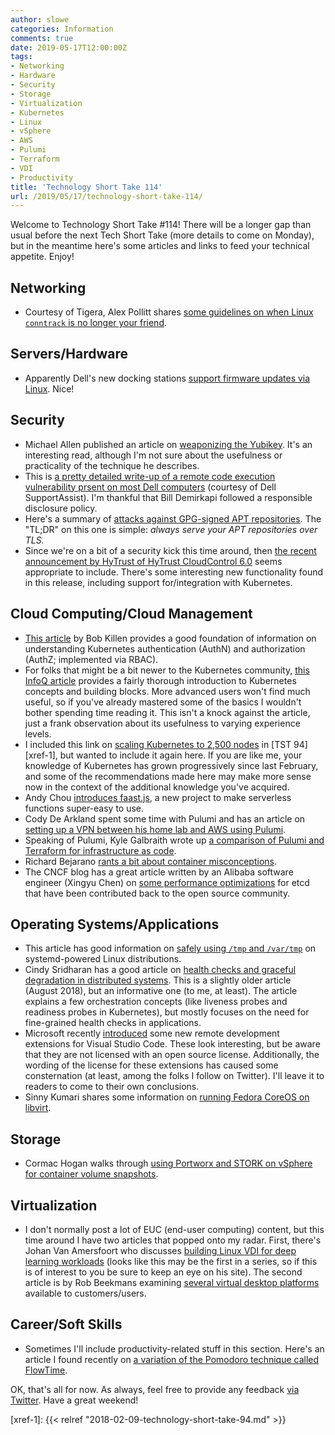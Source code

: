```yaml
---
author: slowe
categories: Information
comments: true
date: 2019-05-17T12:00:00Z
tags:
- Networking
- Hardware
- Security
- Storage
- Virtualization
- Kubernetes
- Linux
- vSphere
- AWS
- Pulumi
- Terraform
- VDI
- Productivity
title: 'Technology Short Take 114'
url: /2019/05/17/technology-short-take-114/
---
```


Welcome to Technology Short Take #114! There will be a longer gap than usual before the next Tech Short Take (more details to come on Monday), but in the meantime here's some articles and links to feed your technical appetite. Enjoy!<!--more-->

## Networking

* Courtesy of Tigera, Alex Pollitt shares [some guidelines on when Linux `conntrack` is no longer your friend][link-9].

## Servers/Hardware

* Apparently Dell's new docking stations [support firmware updates via Linux][link-13]. Nice!

## Security

* Michael Allen published an article on [weaponizing the Yubikey][link-6]. It's an interesting read, although I'm not sure about the usefulness or practicality of the technique he describes.
* This is [a pretty detailed write-up of a remote code execution vulnerability prsent on most Dell computers][link-7] (courtesy of Dell SupportAssist). I'm thankful that Bill Demirkapi followed a responsible disclosure policy.
* Here's a summary of [attacks against GPG-signed APT repositories][link-11]. The "TL;DR" on this one is simple: _always serve your APT repositories over TLS._
* Since we're on a bit of a security kick this time around, then [the recent announcement by HyTrust of HyTrust CloudControl 6.0][link-12] seems appropriate to include. There's some interesting new functionality found in this release, including support for/integration with Kubernetes.

## Cloud Computing/Cloud Management

* [This article][link-2] by Bob Killen provides a good foundation of information on understanding Kubernetes authentication (AuthN) and authorization (AuthZ; implemented via RBAC).
* For folks that might be a bit newer to the Kubernetes community, [this InfoQ article][link-3] provides a fairly thorough introduction to Kubernetes concepts and building blocks. More advanced users won't find much useful, so if you've already mastered some of the basics I wouldn't bother spending time reading it. This isn't a knock against the article, just a frank observation about its usefulness to varying experience levels.
* I included this link on [scaling Kubernetes to 2,500 nodes][link-4] in [TST 94][xref-1], but wanted to include it again here. If you are like me, your knowledge of Kubernetes has grown progressively since last February, and some of the recommendations made here may make more sense now in the context of the additional knowledge you've acquired.
* Andy Chou [introduces faast.js][link-8], a new project to make serverless functions super-easy to use.
* Cody De Arkland spent some time with Pulumi and has an article on [setting up a VPN between his home lab and AWS using Pulumi][link-16].
* Speaking of Pulumi, Kyle Galbraith wrote up [a comparison of Pulumi and Terraform for infrastructure as code][link-18].
* Richard Bejarano [rants a bit about container misconceptions][link-20].
* The CNCF blog has a great article written by an Alibaba software engineer (Xingyu Chen) on [some performance optimizations][link-21] for etcd that have been contributed back to the open source community.

## Operating Systems/Applications

* This article has good information on [safely using `/tmp` and `/var/tmp`][link-1] on systemd-powered Linux distributions.
* Cindy Sridharan has a good article on [health checks and graceful degradation in distributed systems][link-5]. This is a slightly older article (August 2018), but an informative one (to me, at least). The article explains a few orchestration concepts (like liveness probes and readiness probes in Kubernetes), but mostly focuses on the need for fine-grained health checks in applications.
* Microsoft recently [introduced][link-10] some new remote development extensions for Visual Studio Code. These look interesting, but be aware that they are not licensed with an open source license. Additionally, the wording of the license for these extensions has caused some consternation (at least, among the folks I follow on Twitter). I'll leave it to readers to come to their own conclusions.
* Sinny Kumari shares some information on [running Fedora CoreOS on libvirt][link-22].

## Storage

* Cormac Hogan walks through [using Portworx and STORK on vSphere for container volume snapshots][link-19].

## Virtualization

* I don't normally post a lot of EUC (end-user computing) content, but this time around I have two articles that popped onto my radar. First, there's Johan Van Amersfoort who discusses [building Linux VDI for deep learning workloads][link-14] (looks like this may be the first in a series, so if this is of interest to you be sure to keep an eye on his site). The second article is by Rob Beekmans examining [several virtual desktop platforms][link-15] available to customers/users.

## Career/Soft Skills

* Sometimes I'll include productivity-related stuff in this section. Here's an article I found recently on [a variation of the Pomodoro technique called FlowTime][link-17]. 

OK, that's all for now. As always, feel free to provide any feedback [via Twitter][link-99]. Have a great weekend!

[link-1]: https://systemd.io/TEMPORARY_DIRECTORIES.html
[link-2]: https://medium.com/@mrbobbytables/kubernetes-day-2-operations-authn-authz-with-oidc-and-a-little-help-from-keycloak-de4ea1bdbbe
[link-3]: https://www.infoq.com/articles/kubernetes-effect
[link-4]: https://openai.com/blog/scaling-kubernetes-to-2500-nodes/
[link-5]: https://medium.com/@copyconstruct/health-checks-in-distributed-systems-aa8a0e8c1672
[link-6]: https://www.blackhillsinfosec.com/how-to-weaponize-the-yubikey/
[link-7]: https://d4stiny.github.io/Remote-Code-Execution-on-most-Dell-computers/
[link-8]: https://faastjs.org/blog/2019/05/02/introducting-faastjs
[link-9]: https://www.tigera.io/blog/when-linux-conntrack-is-no-longer-your-friend/
[link-10]: https://code.visualstudio.com/blogs/2019/05/02/remote-development
[link-11]: https://blog.packagecloud.io/eng/2018/02/21/attacks-against-secure-apt-repositories/
[link-12]: https://www.hytrust.com/news-item/hytrust-offers-free-container-security-in-expanded-security-solution-for-hybrid-clouds/
[link-13]: https://blogs.gnome.org/hughsie/2019/05/02/updating-the-firmware-on-new-dell-docks/
[link-14]: https://vhojan.nl/mastering-voodoo-building-linux-vdi-for-deep-learning-workloads-part-1/
[link-15]: https://robbeekmans.net/euc/desktops-platforms-to-deploy-on-the-choice-is-yours/
[link-16]: https://www.thehumblelab.com/homelab-vpn-and-aws-with-pulumi/
[link-17]: https://zapier.com/blog/flowtime-technique/
[link-18]: https://blog.kylegalbraith.com/2018/12/21/how-pulumi-compares-to-terraform-for-infrastructure-as-code/
[link-19]: https://cormachogan.com/2019/05/09/portworx-stork-and-container-volume-snapshots/
[link-20]: https://blog.bejarano.io/container-misconceptions.html
[link-21]: https://www.cncf.io/blog/2019/05/09/performance-optimization-of-etcd-in-web-scale-data-scenario/
[link-22]: https://sinny.io/2019/05/13/running-fedora-coreos-nightly-iso-and-qcow2-images-in-libvirt/
[link-99]: https://twitter.com/scott_lowe
[xref-1]: {{< relref "2018-02-09-technology-short-take-94.md" >}}
